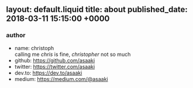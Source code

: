 layout: default.liquid
title: about
published_date: 2018-03-11 15:15:00 +0000
---
### author

* name: christoph  
  calling me _chris_ is fine, _christopher_ not so much
* github: <https://github.com/asaaki>
* twitter: <https://twitter.com/asaaki>
* dev.to: <https://dev.to/asaaki>
* medium: <https://medium.com/@asaaki>
